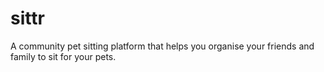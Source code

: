 # sittr

A community pet sitting platform that helps you organise your friends and family to sit for your pets.

